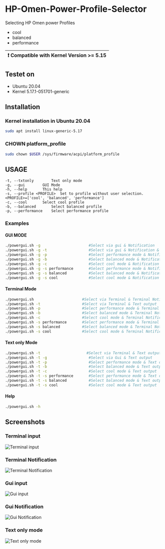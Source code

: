 # HP-Omen-Power-Profile-Selector

Selecting HP Omen power Profiles 
* cool
* balanced
* performance



| :exclamation:  Compatible with Kernel Version >= 5.15   |
|-----------------------------------------|

## Testet on
* Ubuntu 20.04
* Kernel 5.17.1-051701-generic

## Installation 
### Kernel installation in Ubuntu 20.04
```bash
sudo apt install linux-generic-5.17
```
### CHOWN platform_profile
```bash
sudo chown $USER /sys/firmware/acpi/platform_profile
```
## USAGE
	-t, --txtonly 		 Text only mode
	-g, --gui 		 GUI Mode
	-h, --help 		 This help
	-s, --profile <PROFILE>  Set to profile without user selection. <PROFILE>=['cool', 'balanced', 'performance']
	-c, --cool 		 Select cool profile
	-b, --balanced 		 Select balanced profile
	-p, --performance 	 Select performance profile
### Examples
#### GUI MODE
```bash
./powergui.sh -g                      #Select via gui & Notification
./powergui.sh -g -t                   #Select via gui & Notification & Text output
./powergui.sh -g -p                   #Select performance mode & Notification
./powergui.sh -g -b                   #Select balanced mode & Notification
./powergui.sh -g -c                   #Select cool mode & Notification
./powergui.sh -g -s performance       #Select performance mode & Notification
./powergui.sh -g -s balanced          #Select balanced mode & Notification
./powergui.sh -g -s cool              #Select cool mode & Notification
```

#### Terminal Mode
```bash
./powergui.sh                      #Select via Terminal & Terminal Notification 
./powergui.sh -t                   #Select via Terminal & Text output
./powergui.sh -p                   #Select performance mode & Terminal Notification 
./powergui.sh -b                   #Select balanced mode & Terminal Notification 
./powergui.sh -c                   #Select cool mode & Terminal Notification 
./powergui.sh -s performance       #Select performance mode & Terminal Notification 
./powergui.sh -s balanced          #Select balanced mode & Terminal Notification 
./powergui.sh -s cool              #Select cool mode & Terminal Notification 
```

#### Text only Mode
```bash
./powergui.sh -t                     #Select via Terminal & Text output
./powergui.sh -t -g                   #Select via Gui & Text output
./powergui.sh -t -p                   #Select performance mode & Text output
./powergui.sh -t -b                   #Select balanced mode & Text output
./powergui.sh -t -c                   #Select cool mode & Text output
./powergui.sh -t -s performance       #Select performance mode & Text output
./powergui.sh -t -s balanced          #Select balanced mode & Text output
./powergui.sh -t -s cool              #Select cool mode & Text output
```

#### Help
```bash
./powergui.sh -h
```

## Screenshots
### Terminal input
![Terminal input](https://user-images.githubusercontent.com/22521386/161427663-1ca4b8b1-6270-4a60-b442-67fdaeb4053d.png)

### Terminal Notification
![Terminal Notification](https://user-images.githubusercontent.com/22521386/161427688-5c27a17f-ea66-4126-9a0e-5c4eb556c094.png)

### Gui input
![Gui input](https://user-images.githubusercontent.com/22521386/161427706-dd7ec139-32d8-46d6-b6d7-d7736ddbd2ff.png)

### Gui Notification
![Gui Notification](https://user-images.githubusercontent.com/22521386/161427725-0c06447f-be99-4a15-bdc9-eb181809795b.png)

### Text only mode
![Text only mode](https://user-images.githubusercontent.com/22521386/161427747-5e838c0d-914b-411f-b2ed-a8ba8915aede.png)

